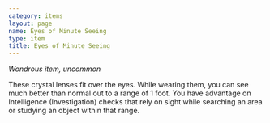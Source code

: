 ```yaml
---
category: items
layout: page
name: Eyes of Minute Seeing
type: item
title: Eyes of Minute Seeing 
---
```

_Wondrous item, uncommon_ 

These crystal lenses fit over the eyes. While wearing them, you can see much better than normal out to a range of 1 foot. You have advantage on Intelligence (Investigation) checks that rely on sight while searching an area or studying an object within that range.